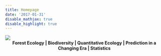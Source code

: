 ```yaml
---
title: Homepage
date: '2017-01-31'
disable_mathjax: true
disable_highlight: true
---
```


<div id="widerimg">
    <img src="/images/yellow_trout_lily.jpg">
</div>

<center><strong> Forest Ecology | Biodiversity | Quantitative Ecology | Prediction in a Changing Era | Statistics </strong></center>
